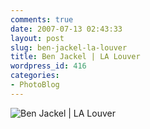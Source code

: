 ```yaml
---
comments: true
date: 2007-07-13 02:43:33
layout: post
slug: ben-jackel-la-louver
title: Ben Jackel | LA Louver
wordpress_id: 416
categories:
- PhotoBlog
---
```


![Ben Jackel | LA Louver](http://ryanfitzer.com/main/wp-content/uploads/2007/07/dscn1869.jpg)

